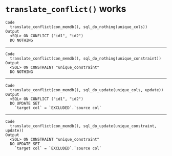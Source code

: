 # `translate_conflict()` works

    Code
      translate_conflict(con_memdb(), sql_do_nothing(unique_cols))
    Output
      <SQL> ON CONFLICT ("id1", "id2")
      DO NOTHING

---

    Code
      translate_conflict(con_memdb(), sql_do_nothing(unique_constraint))
    Output
      <SQL> ON CONSTRAINT "unique_constraint"
      DO NOTHING

---

    Code
      translate_conflict(con_memdb(), sql_do_update(unique_cols, update))
    Output
      <SQL> ON CONFLICT ("id1", "id2")
      DO UPDATE SET
        `target col` = `EXCLUDED`.`source col`

---

    Code
      translate_conflict(con_memdb(), sql_do_update(unique_constraint, update))
    Output
      <SQL> ON CONSTRAINT "unique_constraint"
      DO UPDATE SET
        `target col` = `EXCLUDED`.`source col`


